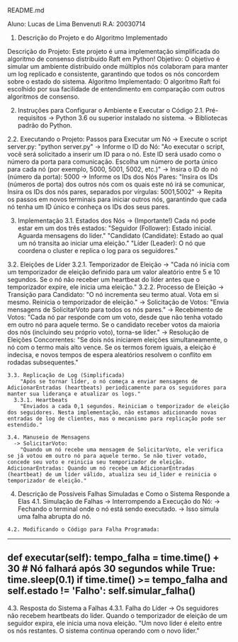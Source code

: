 README.md

Aluno: Lucas de Lima Benvenuti
R.A: 20030714

1. Descrição do Projeto e do Algoritmo Implementado

Descrição do Projeto: Este projeto é uma implementação simplificada do algoritmo de consenso distribuído Raft em Python! 
Objetivo: O objetivo é simular um ambiente distribuído onde múltiplos nós colaboram para manter um log replicado e consistente, garantindo que todos os nós concordem sobre o estado do sistema.
Algoritmo Implementado: O algoritmo Raft foi escolhido por sua facilidade de entendimento em comparação com outros algoritmos de consenso.

2. Instruções para Configurar o Ambiente e Executar o Código
  2.1. Pré-requisitos
     -> Python 3.6 ou superior instalado no sistema.
     -> Bibliotecas padrão do Python.

  2.2. Executando o Projeto: Passos para Executar um Nó
      -> Execute o script server.py:
          "python server.py"
      -> Informe o ID do Nó:
          "Ao executar o script, você será solicitado a inserir um ID para o nó. Este ID será usado como o número da porta para comunicação. Escolha um número de porta único para cada nó (por exemplo, 5000, 5001, 5002, etc.)"
      -> Insira o ID do nó (número da porta): 5000
      -> Informe os IDs dos Nós Pares: 
          "Insira os IDs (números de porta) dos outros nós com os quais este nó irá se comunicar, Insira os IDs dos nós pares, separados por vírgulas: 5001,5002"
      -> Repita os passos em novos terminais para iniciar outros nós, garantindo que cada nó tenha um ID único e conheça os IDs dos seus pares.
      
3. Implementação
  3.1. Estados dos Nós
     -> (Importante!) Cada nó pode estar em um dos três estados:
          "Seguidor (Follower): Estado inicial. Aguarda mensagens do líder."
          "Candidato (Candidate): Estado ao qual um nó transita ao iniciar uma eleição."
          "Líder (Leader): O nó que coordena o cluster e replica o log para os seguidores."

  3.2. Eleições de Líder
    3.2.1. Temporizador de Eleição
      -> "Cada nó inicia com um temporizador de eleição definido para um valor aleatório entre 5 e 10 segundos. Se o nó não receber um heartbeat do líder antes que o temporizador expire, ele inicia uma eleição."
    3.2.2. Processo de Eleição
      -> Transição para Candidato:
        "O nó incrementa seu termo atual. Vota em si mesmo. Reinicia o temporizador de eleição."
      -> Solicitação de Votos:
        "Envia mensagens de SolicitarVoto para todos os nós pares."
      -> Recebimento de Votos:
        "Cada nó par responde com um voto, desde que não tenha votado em outro nó para aquele termo. Se o candidato receber votos da maioria dos nós (incluindo seu próprio voto), torna-se líder."
      -> Resolução de Eleições Concorrentes:
        "Se dois nós iniciarem eleições simultaneamente, o nó com o termo mais alto vence. Se os termos forem iguais, a eleição é indecisa, e novos tempos de espera aleatórios resolvem o conflito em rodadas subsequentes."

    3.3. Replicação de Log (Simplificada)
        "Após se tornar líder, o nó começa a enviar mensagens de AdicionarEntradas (heartbeats) periodicamente para os seguidores para manter sua liderança e atualizar os logs."
      3.3.1. Heartbeats
        "Enviados a cada 0,1 segundos. Reiniciam o temporizador de eleição dos seguidores. Nesta implementação, não estamos adicionando novas entradas de log de clientes, mas o mecanismo para replicação pode ser estendido."
    
    3.4. Manuseio de Mensagens
      -> SolicitarVoto:
        "Quando um nó recebe uma mensagem de SolicitarVoto, ele verifica se já votou em outro nó para aquele termo. Se não tiver votado, concede seu voto e reinicia seu temporizador de eleição. AdicionarEntradas: Quando um nó recebe um AdicionarEntradas (heartbeat) de um líder válido, atualiza seu id_lider e reinicia o temporizador de eleição."

  4. Descrição de Possíveis Falhas Simuladas e Como o Sistema Responde a Elas
    4.1. Simulação de Falhas
       -> Interrompendo a Execução do Nó:
       -> Fechando o terminal onde o nó está sendo executado.
       -> Isso simula uma falha abrupta do nó.

    4.2. Modificando o Código para Falha Programada:

------------------------------------------------------------------  
   def executar(self):
       tempo_falha = time.time() + 30  # Nó falhará após 30 segundos
       while True:
           time.sleep(0.1)
           if time.time() &gt;= tempo_falha and self.estado != 'Falho':
               self.simular_falha()
------------------------------------------------------------------

  4.3. Resposta do Sistema a Falhas
    4.3.1. Falha do Líder
        -> Os seguidores não recebem heartbeats do líder. Quando o temporizador de eleição de um seguidor expira, ele inicia uma nova eleição.
          "Um novo líder é eleito entre os nós restantes. O sistema continua operando com o novo líder."
